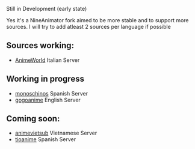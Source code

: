 Still in Development (early state)

Yes it's a NineAnimator fork aimed to be more stable and to support more sources. I will try to add atleast 2 sources per language if possible

## Sources working:

- [AnimeWorld](https://animeworld.so) Italian Server

## Working in progress

- [monoschinos](https://monoschinos2.com/) Spanish Server
- [gogoanime](https://gogoanime3.co/) English Server

## Coming soon:

- [animevietsub](https://animevietsub.io/) Vietnamese Server
- [tioanime](https://tioanime.com/) Spanish Server
